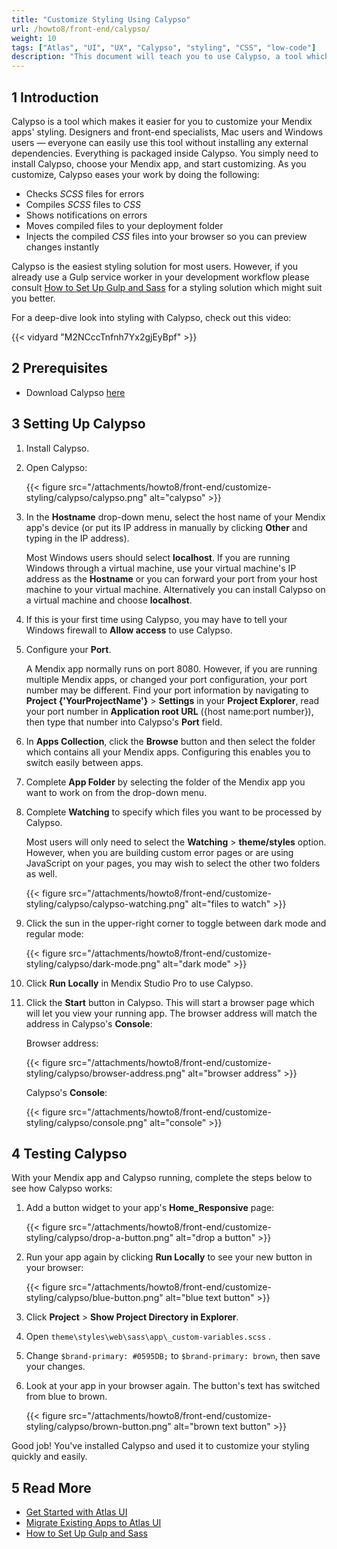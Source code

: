 ```yaml
---
title: "Customize Styling Using Calypso"
url: /howto8/front-end/calypso/
weight: 10
tags: ["Atlas", "UI", "UX", "Calypso", "styling", "CSS", "low-code"]
description: "This document will teach you to use Calypso, a tool which improves the way you edit styling."
---
```


## 1 Introduction

Calypso is a tool which makes it easier for you to customize your Mendix apps' styling. Designers and front-end specialists, Mac users and Windows users — everyone can easily use this tool without installing any external dependencies. Everything is packaged inside Calypso. You simply need to install Calypso, choose your Mendix app, and start customizing. As you customize, Calypso eases your work by doing the following:

* Checks *SCSS* files for errors
* Compiles *SCSS* files to *CSS*
* Shows notifications on errors
* Moves compiled files to your deployment folder
* Injects the compiled *CSS* files into your browser so you can preview changes instantly 

Calypso is the easiest styling solution for most users. However, if you already use a Gulp service worker in your development workflow please consult [How to Set Up Gulp and Sass](/howto8/front-end/sass-eight/) for a styling solution which might suit you better.

For a deep-dive look into styling with Calypso, check out this video:

{{< vidyard "M2NCccTnfnh7Yx2gjEyBpf" >}}

## 2 Prerequisites

* Download Calypso [here](https://www.dropbox.com/sh/r1vx2kig86v5wa6/AABQC8MJfNi8Ff9skinrIf7Ea?dl=0)

## 3 Setting Up Calypso

1. Install Calypso.
2. Open Calypso:

    {{< figure src="/attachments/howto8/front-end/customize-styling/calypso/calypso.png" alt="calypso" >}}

3. In the **Hostname** drop-down menu, select the host name of your Mendix app's device (or put its IP address in manually by clicking **Other** and typing in the IP address). 

    Most Windows users should select **localhost**. If you are running Windows through a virtual machine, use your virtual machine's IP address as the **Hostname** or you can forward your port from your host machine to your virtual machine. Alternatively you can install Calypso on a virtual machine and choose **localhost**.

4. If this is your first time using Calypso, you may have to tell your Windows firewall to **Allow access** to use Calypso.
5. Configure your **Port**. 

    A Mendix app normally runs on port 8080. However, if you are running multiple Mendix apps, or changed your port configuration, your port number may be different. Find your port information by navigating to **Project {'YourProjectName'}** > **Settings** in your **Project Explorer**, read your port number in **Application root URL** ({host name:port number}), then type that number into Calypso's **Port** field.

6. In **Apps Collection**, click the **Browse** button and then select the folder which contains all your Mendix apps. Configuring this enables you to switch easily between apps. 
7. Complete **App Folder** by selecting the folder of the Mendix app you want to work on from the drop-down menu.
8. Complete **Watching** to specify which files you want to be processed by Calypso. 

    Most users will only need to select the **Watching** > **theme/styles** option. However, when you are building custom error pages or are using JavaScript on your pages, you may wish to select the other two folders as well.

    {{< figure src="/attachments/howto8/front-end/customize-styling/calypso/calypso-watching.png" alt="files to watch" >}}

9. Click the sun in the upper-right corner to toggle between dark mode and regular mode:

    {{< figure src="/attachments/howto8/front-end/customize-styling/calypso/dark-mode.png" alt="dark mode" >}}

10. Click **Run Locally** in Mendix Studio Pro to use Calypso.

11. Click the **Start** button in Calypso. This will start a browser page which will let you view your running app. The browser address will match the address in Calypso's **Console**:

    Browser address:

    {{< figure src="/attachments/howto8/front-end/customize-styling/calypso/browser-address.png" alt="browser address" >}}

    Calypso's **Console**:

    {{< figure src="/attachments/howto8/front-end/customize-styling/calypso/console.png" alt="console" >}}

## 4 Testing Calypso

With your Mendix app and Calypso running, complete the steps below to see how Calypso works:

1. Add a button widget to your app's **Home_Responsive** page: 

    {{< figure src="/attachments/howto8/front-end/customize-styling/calypso/drop-a-button.png" alt="drop a button" >}}

2. Run your app again by clicking **Run Locally** to see your new button in your browser:

    {{< figure src="/attachments/howto8/front-end/customize-styling/calypso/blue-button.png" alt="blue text button" >}}

3. Click **Project** > **Show Project Directory in Explorer**.
4. Open `theme\styles\web\sass\app\_custom-variables.scss` .
5. Change `$brand-primary: #0595DB;` to `$brand-primary: brown`, then save your changes.
6. Look at your app in your browser again. The button's text has switched from blue to brown.

    {{< figure src="/attachments/howto8/front-end/customize-styling/calypso/brown-button.png" alt="brown text button" >}}

Good job! You've installed Calypso and used it to customize your styling quickly and easily.

## 5 Read More

* [Get Started with Atlas UI](/howto8/front-end/get-started-with-atlasui/)
* [Migrate Existing Apps to Atlas UI](/howto8/front-end/migrate-existing-projects-to-atlasui/)
* [How to Set Up Gulp and Sass](/howto8/front-end/sass-eight/)
